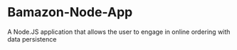 # Bamazon-Node-App
A Node.JS application that allows the user to engage in online ordering with data persistence
